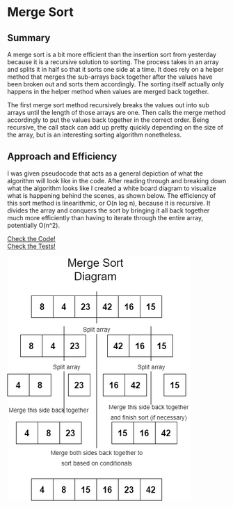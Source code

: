 # Merge Sort

## Summary

A merge sort is a bit more efficient than the insertion sort from yesterday because it is a recursive solution to sorting.  The process takes in an array and splits it in half so that it sorts one side at a time.  It does rely on a helper method that merges the sub-arrays back together after the values have been broken out and sorts them accordingly.  The sorting itself actually only happens in the helper method when values are merged back together.

The first merge sort method recursively breaks the values out into sub arrays until the length of those arrays are one.  Then calls the merge method accordingly to put the values back together in the correct order.  Being recursive, the call stack can add up pretty quickly depending on the size of the array, but is an interesting sorting algorithm nonetheless.

## Approach and Efficiency

I was given pseudocode that acts as a general depiction of what the algorithm will look like in the code.  After reading through and breaking down what the algorithm looks like I created a white board diagram to visualize what is happening behind the scenes, as shown below.  The efficiency of this sort method is linearithmic, or O\(n log n\), because it is recursive.  It divides the array and conquers the sort by bringing it all back together much more efficiently than having to iterate through the entire array, potentially O\(n^2\).

[Check the Code!](../../Challenges/Sorts/MergeSort.cs)  
[Check the Tests!](../../Challenges.Tests/Sorts/MergeSortTests.cs)

![White Board Diagram](../assets/MergeSort.png)